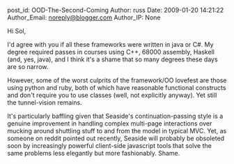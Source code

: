post_id: OOD-The-Second-Coming
Author: russ
Date: 2009-01-20 14:21:22
Author_Email: noreply@blogger.com
Author_IP: None

Hi Sol,

I'd agree with you if all these frameworks were written in java or C#. My
degree required passes in courses using C++, 68000 assembly, Haskell (and,
yes, java), and I think it's a shame that so many degrees these days are so
narrow.

However, some of the worst culprits of the framework/OO lovefest are those
using python and ruby, both of which have reasonable functional constructs and
don't require you to use classes (well, not explicitly anyway). Yet still the
tunnel-vision remains.

It's particularly baffling given that Seaside's continuation-passing style is
a genuine improvement in handling complex multi-page interactions over mucking
around shuttling stuff to and from the model in typical MVC. Yet, as someone
on reddit pointed out recently, Seaside will probably be obsoleted soon by
increasingly powerful client-side javascript tools that solve the same
problems less elegantly but more fashionably. Shame.
